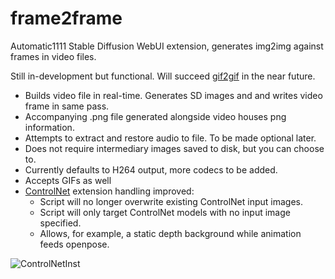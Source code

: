 # frame2frame
Automatic1111 Stable Diffusion WebUI extension, generates img2img against frames in video files.

Still in-development but functional. Will succeed [gif2gif](https://github.com/LonicaMewinsky/gif2gif) in the near future.

- Builds video file in real-time. Generates SD images and and writes video frame in same pass.
- Accompanying .png file generated alongside video houses png information.
- Attempts to extract and restore audio to file. To be made optional later.
- Does not require intermediary images saved to disk, but you can choose to.
- Currently defaults to H264 output, more codecs to be added.
- Accepts GIFs as well
- [ControlNet](https://github.com/Mikubill/sd-webui-controlnet) extension handling improved:
   - Script will no longer overwrite existing ControlNet input images.
   - Script will only target ControlNet models with no input image specified.
   - Allows, for example, a static depth background while animation feeds openpose.

![ControlNetInst](https://user-images.githubusercontent.com/93007558/224233623-88abcf87-3e01-4bf3-8209-6ee691b1f749.jpg)

